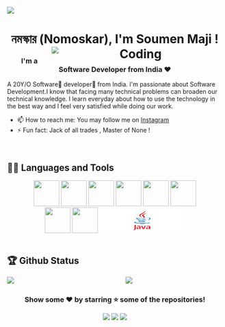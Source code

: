 ![](https://raw.githubusercontent.com/halfrost/halfrost/master/icons/header_.png)

<h1 align="center"> নমস্কার (Nomoskar), I'm Soumen Maji <img align="right" alt="Coding" width="400" src="https://cdn.dribbble.com/users/1162077/screenshots/3848914/programmer.gif"> ! </h1>

<h3 align="center">I'm a Software Developer from India ❤</h3>
  
A 20Y/O Software🌈 developer🎯 from India. I'm passionate about Software Development.I know that facing many technical problems can broaden our technical knowledge.
I learn everyday about how to use the technology in the best way and I feel very satisfied while doing our work.



- 📫 How to reach me: You may follow me on [Instagram](https://www.instagram.com/_codingbuddy_/) 
- ⚡ Fun fact: Jack of all trades , Master of None ! 
<br />


## 👨‍💻 Languages and Tools

<div align="center">
<img src="https://github.com/Subhampreet/Subhampreet/blob/master/logos/c++.png?raw=true" height="60" width="60">
<img src="https://github.com/Subhampreet/Subhampreet/blob/master/logos/python.png?raw=true" height="60" width="60">
<img src="https://github.com/Subhampreet/Subhampreet/blob/master/logos/JS.png?raw=true" height="60" width="60">
<img src="https://github.com/Subhampreet/Subhampreet/blob/master/logos/css.png?raw=true" height="60" width="60">
<img src="https://github.com/Subhampreet/Subhampreet/blob/master/logos/html.png?raw=true" height="60" width="60">
<img src="https://github.com/Subhampreet/Subhampreet/blob/master/logos/vs.png?raw=true" height="60" width="60">

<br>
 <img src="https://github.com/Subhampreet/Subhampreet/blob/master/logos/sql.png?raw=true" height="60" width="60">
<img src="https://github.com/Subhampreet/Subhampreet/blob/master/logos/php.png?raw=true" height="60" width="60">

<img src="https://github.com/CodingBuddyofficial/logos/blob/main/s-removebg-preview.png?raw=true" height="60" width="200">
</div>

<br >

## 🏆 Github Status

<img  src="https://github-readme-stats.vercel.app/api?username=CodingBuddyofficial&show_icons=true&hide_border=true&theme=dark" width="45%" align="right" >

<img  src="https://github-readme-streak-stats.herokuapp.com/?user=CodingBuddyofficial&theme=dark" width="45%" >

<br>

<div align="center">


### Show some ❤️ by starring ⭐ some of the repositories!


[<img src="https://img.shields.io/badge/linkedin-%230077B5.svg?&style=for-the-badge&logo=linkedin&logoColor=white">](https://www.linkedin.com/in/soumen-maji-822389210/)
[<img src="https://img.shields.io/badge/instagram-%23E4405F.svg?&style=for-the-badge&logo=instagram&logoColor=white">](https://www.instagram.com/_codingbuddy_/)
[<img src="https://img.shields.io/badge/facebook-%231877F2.svg?&style=for-the-badge&logo=facebook&logoColor=white">](https://www.facebook.com/soumen.maji.7564)





</div>





